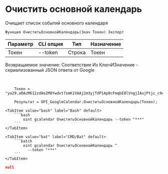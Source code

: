 ﻿---
sidebar_position: 4
---

# Очистить основной календарь
 Очищает список событий основного календаря



`Функция ОчиститьОсновнойКалендарь(Знач Токен) Экспорт`

  | Параметр | CLI опция | Тип | Назначение |
  |-|-|-|-|
  | Токен | --token | Строка | Токен |

  
  Возвращаемое значение:   Соответствие Из КлючИЗначение - сериализованный JSON ответа от Google

<br/>




```bsl title="Пример кода"
    Токен = "ya29.a0AcM612zdAe2M8Ywdxt7xmK1VAAj2m3yjTdP1Ap8cFmqbE8lVngjIAujPtjc_c94MCuKNLfn7MSssBd6NfMXDQDrHMUv7Fgjp7cjuXk68n...";

    Результат = OPI_GoogleCalendar.ОчиститьОсновнойКалендарь(Токен);
```
    

 <Tabs>
  
    <TabItem value="bash" label="Bash" default>
        ```bash
            oint gcalendar ОчиститьОсновнойКалендарь --token "***"
        ```
    </TabItem>
  
    <TabItem value="bat" label="CMD/Bat" default>
        ```batch
            oint gcalendar ОчиститьОсновнойКалендарь ^
              --token "***"
        ```
    </TabItem>
</Tabs>


```json title="Результат"
null
```
